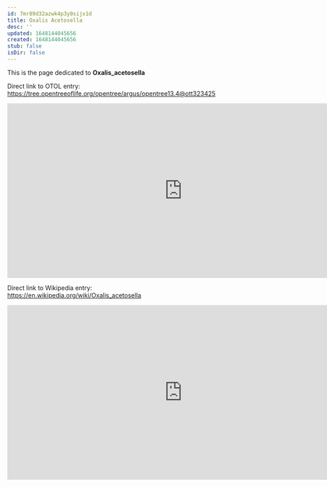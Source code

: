 ```yaml
---
id: 7mr89d32azwk4p3y0sijx1d
title: Oxalis Acetosella
desc: ''
updated: 1648144045656
created: 1648144045656
stub: false
isDir: false
---
```

This is the page dedicated to **Oxalis_acetosella**


Direct link to OTOL entry: https://tree.opentreeoflife.org/opentree/argus/opentree13.4@ott323425



<html>
    <body>
    <iframe src="https://tree.opentreeoflife.org/opentree/argus/opentree13.4@ott323425"
    width="800" height="400" frameborder="0" allowfullscreen> </iframe>
    </body>
</html>
    


Direct link to Wikipedia entry: https://en.wikipedia.org/wiki/Oxalis_acetosella



<html>
    <body>
    <iframe src="https://en.wikipedia.org/wiki/Oxalis_acetosella"
    width="800" height="400" frameborder="0" allowfullscreen> </iframe>
    </body>
</html>
    

